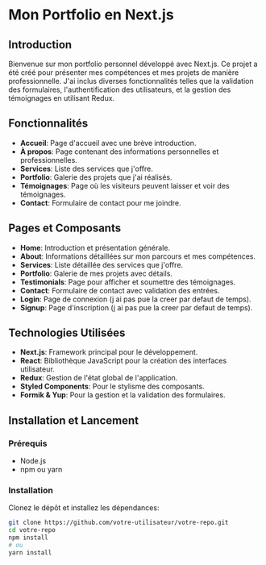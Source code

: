 # Mon Portfolio en Next.js

## Introduction

Bienvenue sur mon portfolio personnel développé avec Next.js. Ce projet a été créé pour présenter mes compétences et mes projets de manière professionnelle. J'ai inclus diverses fonctionnalités telles que la validation des formulaires, l'authentification des utilisateurs, et la gestion des témoignages en utilisant Redux.

## Fonctionnalités

- **Accueil**: Page d'accueil avec une brève introduction.
- **À propos**: Page contenant des informations personnelles et professionnelles.
- **Services**: Liste des services que j'offre.
- **Portfolio**: Galerie des projets que j'ai réalisés.
- **Témoignages**: Page où les visiteurs peuvent laisser et voir des témoignages.
- **Contact**: Formulaire de contact pour me joindre.

## Pages et Composants

- **Home**: Introduction et présentation générale.
- **About**: Informations détaillées sur mon parcours et mes compétences.
- **Services**: Liste détaillée des services que j'offre.
- **Portfolio**: Galerie de mes projets avec détails.
- **Testimonials**: Page pour afficher et soumettre des témoignages.
- **Contact**: Formulaire de contact avec validation des entrées.
- **Login**: Page de connexion (j ai pas pue la creer par defaut de temps).
- **Signup**: Page d'inscription (j ai pas pue la creer par defaut de temps).

## Technologies Utilisées

- **Next.js**: Framework principal pour le développement.
- **React**: Bibliothèque JavaScript pour la création des interfaces utilisateur.
- **Redux**: Gestion de l'état global de l'application.
- **Styled Components**: Pour le stylisme des composants.
- **Formik & Yup**: Pour la gestion et la validation des formulaires.

## Installation et Lancement

### Prérequis
- Node.js
- npm ou yarn

### Installation
Clonez le dépôt et installez les dépendances:
```bash
git clone https://github.com/votre-utilisateur/votre-repo.git
cd votre-repo
npm install
# ou
yarn install
